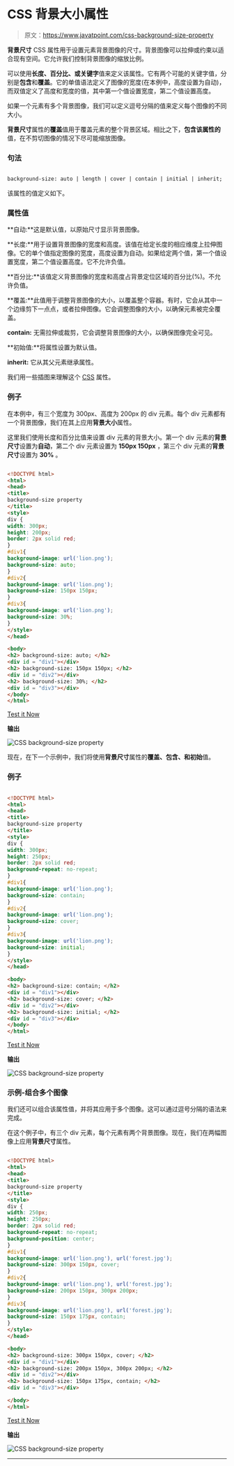 # CSS 背景大小属性

> 原文：<https://www.javatpoint.com/css-background-size-property>

**背景尺寸** CSS 属性用于设置元素背景图像的尺寸。背景图像可以拉伸或约束以适合现有空间。它允许我们控制背景图像的缩放比例。

可以使用**长度、百分比、**或**关键字**值来定义该属性。它有两个可能的关键字值，分别是**包含**和**覆盖**。它的单值语法定义了图像的宽度(在本例中，高度设置为自动)，而双值定义了高度和宽度的值，其中第一个值设置宽度，第二个值设置高度。

如果一个元素有多个背景图像，我们可以定义逗号分隔的值来定义每个图像的不同大小。

**背景尺寸**属性的**覆盖**值用于覆盖元素的整个背景区域。相比之下，**包含该属性的**值，在不剪切图像的情况下尽可能缩放图像。

### 句法

```html

background-size: auto | length | cover | contain | initial | inherit;

```

该属性的值定义如下。

### 属性值

**自动:**这是默认值，以原始尺寸显示背景图像。

**长度:**用于设置背景图像的宽度和高度。该值在给定长度的相应维度上拉伸图像。它的单个值指定图像的宽度，高度设置为自动。如果给定两个值，第一个值设置宽度，第二个值设置高度。它不允许负值。

**百分比:**该值定义背景图像的宽度和高度占背景定位区域的百分比(%)。不允许负值。

**覆盖:**此值用于调整背景图像的大小，以覆盖整个容器。有时，它会从其中一个边缘剪下一点点，或者拉伸图像。它会调整图像的大小，以确保元素被完全覆盖。

**contain:** 无需拉伸或裁剪，它会调整背景图像的大小，以确保图像完全可见。

**初始值:**将属性设置为默认值。

**inherit:** 它从其父元素继承属性。

我们用一些插图来理解这个 [CSS](https://www.javatpoint.com/css-tutorial) 属性。

### 例子

在本例中，有三个宽度为 300px、高度为 200px 的 div 元素。每个 div 元素都有一个背景图像，我们在其上应用**背景大小**属性。

这里我们使用长度和百分比值来设置 div 元素的背景大小。第一个 div 元素的**背景尺寸**设置为**自动**，第二个 div 元素设置为 **150px 150px** ，第三个 div 元素的**背景尺寸**设置为 **30%** 。

```html

<!DOCTYPE html>
<html>
<head>
<title>
background-size property
</title>
<style>
div {
width: 300px;
height: 200px;
border: 2px solid red;
}
#div1{
background-image: url('lion.png');
background-size: auto;
}
#div2{
background-image: url('lion.png');
background-size: 150px 150px;
}
#div3{
background-image: url('lion.png');
background-size: 30%;
}
</style>
</head>

<body>
<h2> background-size: auto; </h2>
<div id = "div1"></div>
<h2> background-size: 150px 150px; </h2>
<div id = "div2"></div>
<h2> background-size: 30%; </h2>
<div id = "div3"></div>
</body>
</html>

```

[Test it Now](https://www.javatpoint.com/oprweb/test.jsp?filename=css-background-size-property1)

**输出**

![CSS background-size property](img/a918e76213ea9ddd1cdf1668a5e24068.png)

现在，在下一个示例中，我们将使用**背景尺寸**属性的**覆盖、包含、**和**初始**值。

### 例子

```html

<!DOCTYPE html>
<html>
<head>
<title>
background-size property
</title>
<style>
div {
width: 300px;
height: 250px;
border: 2px solid red;
background-repeat: no-repeat;
}
#div1{
background-image: url('lion.png');
background-size: contain;
}
#div2{
background-image: url('lion.png');
background-size: cover;
}
#div3{
background-image: url('lion.png');
background-size: initial;
}
</style>
</head>

<body>
<h2> background-size: contain; </h2>
<div id = "div1"></div>
<h2> background-size: cover; </h2>
<div id = "div2"></div>
<h2> background-size: initial; </h2>
<div id = "div3"></div>
</body>
</html>

```

[Test it Now](https://www.javatpoint.com/oprweb/test.jsp?filename=css-background-size-property2)

**输出**

![CSS background-size property](img/6da1ce940b0eb717af1c09d13ce06c2f.png)

### 示例-组合多个图像

我们还可以组合该属性值，并将其应用于多个图像。这可以通过逗号分隔的语法来完成。

在这个例子中，有三个 div 元素，每个元素有两个背景图像。现在，我们在两幅图像上应用**背景尺寸**属性。

```html

<!DOCTYPE html>
<html>
<head>
<title>
background-size property
</title>
<style>
div {
width: 250px;
height: 250px;
border: 2px solid red;
background-repeat: no-repeat;
background-position: center;
}
#div1{
background-image: url('lion.png'), url('forest.jpg');
background-size: 300px 150px, cover;
}
#div2{
background-image: url('lion.png'), url('forest.jpg');
background-size: 200px 150px, 300px 200px;
}
#div3{
background-image: url('lion.png'), url('forest.jpg');
background-size: 150px 175px, contain;
}
</style>
</head>

<body>
<h2> background-size: 300px 150px, cover; </h2>
<div id = "div1"></div>
<h2> background-size: 200px 150px, 300px 200px; </h2>
<div id = "div2"></div>
<h2> background-size: 150px 175px, contain; </h2>
<div id = "div3"></div>

</body>
</html>

```

[Test it Now](https://www.javatpoint.com/oprweb/test.jsp?filename=css-background-size-property3)

**输出**

![CSS background-size property](img/62daaae228cdf8522d7eaaf86780ceed.png)

* * *